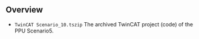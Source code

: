 ## Overview

* `TwinCAT Scenario_10.tszip`   The archived TwinCAT project (code) of the PPU Scenario5.
